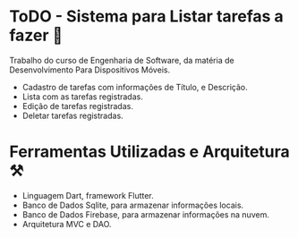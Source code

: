 # ToDO - Sistema para Listar tarefas a fazer :rocket:

Trabalho do curso de Engenharia de Software, da matéria de Desenvolvimento Para Dispositivos Móveis.

* Cadastro de tarefas com informações de Título, e Descrição.
* Lista com as tarefas registradas.
* Edição de tarefas registradas.
* Deletar tarefas registradas.

# Ferramentas Utilizadas e Arquitetura :hammer_and_pick:

* Linguagem Dart, framework Flutter.
* Banco de Dados Sqlite, para armazenar informações locais.
* Banco de Dados Firebase, para armazenar informações na nuvem.
* Arquitetura MVC e DAO.

